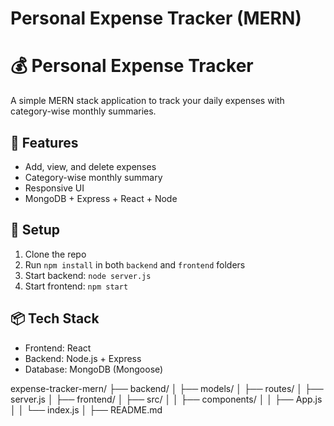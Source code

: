 # Personal Expense Tracker (MERN)
# 💰 Personal Expense Tracker

A simple MERN stack application to track your daily expenses with category-wise monthly summaries.

## 🚀 Features
- Add, view, and delete expenses
- Category-wise monthly summary
- Responsive UI
- MongoDB + Express + React + Node

## 🔧 Setup
1. Clone the repo
2. Run `npm install` in both `backend` and `frontend` folders
3. Start backend: `node server.js`
4. Start frontend: `npm start`

## 📦 Tech Stack
- Frontend: React
- Backend: Node.js + Express
- Database: MongoDB (Mongoose)

expense-tracker-mern/
├── backend/
│ ├── models/
│ ├── routes/
│ ├── server.js
│
├── frontend/
│ ├── src/
│ │ ├── components/
│ │ ├── App.js
│ │ └── index.js
│
├── README.md
